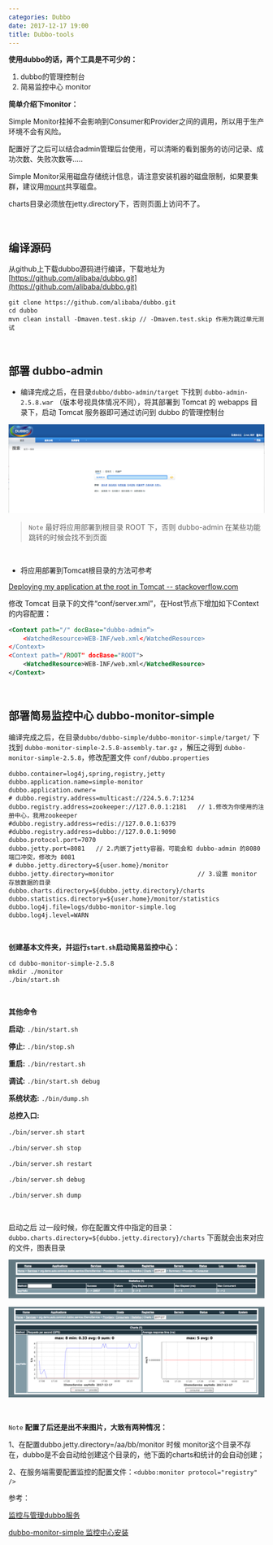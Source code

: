 ```yaml
---
categories: Dubbo
date: 2017-12-17 19:00
title: Dubbo-tools
---
```


**使用dubbo的话，两个工具是不可少的：**

1. dubbo的管理控制台
2. 简易监控中心 monitor 

<!-- more -->

**简单介绍下monitor：**

Simple Monitor挂掉不会影响到Consumer和Provider之间的调用，所以用于生产环境不会有风险。

  配置好了之后可以结合admin管理后台使用，可以清晰的看到服务的访问记录、成功次数、失败次数等.....

Simple Monitor采用磁盘存储统计信息，请注意安装机器的磁盘限制，如果要集群，建议用[mount](http://alibaba.github.io/dubbo-doc-static/Administrator+Guide-zh.htm)共享磁盘。

   charts目录必须放在jetty.directory下，否则页面上访问不了。

</br>

## 编译源码

从github上下载dubbo源码进行编译，下载地址为 [https://github.com/alibaba/dubbo.git](https://github.com/alibaba/dubbo.git)

```
git clone https://github.com/alibaba/dubbo.git
cd dubbo
mvn clean install -Dmaven.test.skip // -Dmaven.test.skip 作用为跳过单元测试
```

</br>

## 部署 dubbo-admin

- 编译完成之后，在目录`dubbo/dubbo-admin/target` 下找到 `dubbo-admin-2.5.8.war` （版本号视具体情况不同），将其部署到 Tomcat 的 webapps 目录下，启动 Tomcat 服务器即可通过访问到 dubbo 的管理控制台

![dubbo-admin](dubbo-tools/dubbo-admin.png)



>  `Note` 最好将应用部署到根目录 ROOT 下，否则 dubbo-admin 在某些功能跳转的时候会找不到页面

</br>

- 将应用部署到Tomcat根目录的方法可参考

[Deploying my application at the root in Tomcat -- stackoverflow.com](https://stackoverflow.com/questions/5328518/deploying-my-application-at-the-root-in-tomcat)

修改 Tomcat 目录下的文件“conf/server.xml”，在Host节点下增加如下Context的内容配置：

```xml
<Context path="/" docBase="dubbo-admin“>
    <WatchedResource>WEB-INF/web.xml</WatchedResource>
</Context>
<Context path="/ROOT" docBase="ROOT">
    <WatchedResource>WEB-INF/web.xml</WatchedResource>
</Context>
```

</br>

## 部署简易监控中心 dubbo-monitor-simple

编译完成之后，在目录`dubbo/dubbo-simple/dubbo-monitor-simple/target/` 下找到 `dubbo-monitor-simple-2.5.8-assembly.tar.gz` ，解压之得到 `dubbo-monitor-simple-2.5.8`，修改配置文件 `conf/dubbo.properties`

```properties
dubbo.container=log4j,spring,registry,jetty
dubbo.application.name=simple-monitor
dubbo.application.owner=
# dubbo.registry.address=multicast://224.5.6.7:1234
dubbo.registry.address=zookeeper://127.0.0.1:2181 	// 1.修改为你使用的注册中心，我用zookeeper
#dubbo.registry.address=redis://127.0.0.1:6379
#dubbo.registry.address=dubbo://127.0.0.1:9090
dubbo.protocol.port=7070
dubbo.jetty.port=8081	// 2.内嵌了jetty容器，可能会和 dubbo-admin 的8080端口冲突，修改为 8081
# dubbo.jetty.directory=${user.home}/monitor
dubbo.jetty.directory=monitor						// 3.设置 monitor 存放数据的目录
dubbo.charts.directory=${dubbo.jetty.directory}/charts
dubbo.statistics.directory=${user.home}/monitor/statistics
dubbo.log4j.file=logs/dubbo-monitor-simple.log
dubbo.log4j.level=WARN
```

</br>

**创建基本文件夹，并运行`start.sh`启动简易监控中心：**

```
cd dubbo-monitor-simple-2.5.8
mkdir ./monitor
./bin/start.sh
```

</br>

**其他命令**

**启动:** `./bin/start.sh`

**停止:** `./bin/stop.sh`

**重启:** `./bin/restart.sh`

**调试:** `./bin/start.sh debug`

**系统状态:** `./bin/dump.sh`

**总控入口:** 

`./bin/server.sh start`

`./bin/server.sh stop`

`./bin/server.sh restart`

`./bin/server.sh debug`

`./bin/server.sh dump`

</br>

启动之后 过一段时候，你在配置文件中指定的目录：`dubbo.charts.directory=${dubbo.jetty.directory}/charts`  下面就会出来对应的文件，图表目录

![dubbo-monitor-charts](dubbo-tools/dubbo-monitor-statiistics.png)



![dubbo-monitor-charts](dubbo-tools/dubbo-monitor-charts.png)

</br>

`Note` **配置了后还是出不来图片，大致有两种情况：**

1、在配置dubbo.jetty.directory=/aa/bb/monitor 时候 monitor这个目录不存在，dubbo是不会自动给创建这个目录的，他下面的charts和统计的会自动创建；

2、在服务端需要配置监控的配置文件：`<dubbo:monitor protocol="registry" />`





参考：

[监控与管理dubbo服务](http://qinghua.github.io/dubbo-3/)

[dubbo-monitor-simple 监控中心安装](https://www.chen-hao.com.cn/posts/14197/)

